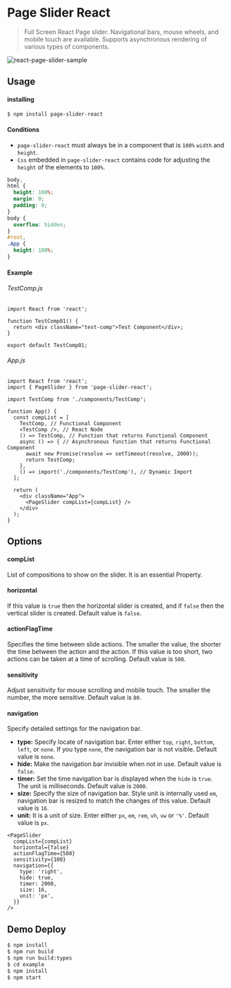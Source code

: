 # Page Slider React

> Full Screen React Page slider. Navigational bars, mouse wheels, and mobile touch are available. Supports asynchronous rendering of various types of components.

![react-page-slider-sample](https://user-images.githubusercontent.com/46883562/75833202-a5ea6d80-5dfb-11ea-8cac-bbf615c68600.gif)

## Usage

#### installing

```zsh
$ npm install page-slider-react
```

#### Conditions

- `page-slider-react` must always be in a component that is `100%` `width` and `height`.
- `Css` embedded in `page-slider-react` contains code for adjusting the `height` of the elements to `100%`.

```css
body,
html {
  height: 100%;
  margin: 0;
  padding: 0;
}
body {
  overflow: hidden;
}
#root,
.App {
  height: 100%;
}
```

#### Example

###### TestComp.js

```JSX
import React from 'react';

function TestComp01() {
  return <div className="test-comp">Test Component</div>;
}

export default TestComp01;
```

###### App.js

```JSX
import React from 'react';
import { PageSlider } from 'page-slider-react';

import TestComp from './components/TestComp';

function App() {
  const compList = [
    TestComp, // Functional Component
    <TestComp />, // React Node
    () => TestComp, // Function that returns Functional Component
    async () => { // Asynchronous function that returns Functional Component
      await new Promise(resolve => setTimeout(resolve, 2000));
      return TestComp;
    },
    () => import('./components/TestComp'), // Dynamic Import
  ];

  return (
    <div className="App">
      <PageSlider compList={compList} />
    </div>
  );
}
```

## Options

#### compList

List of compositions to show on the slider. It is an essential Property.

#### horizontal

If this value is `true` then the horizontal slider is created, and if `false` then the vertical slider is created. Default value is `false`.

#### actionFlagTime

Specifies the time between slide actions. The smaller the value, the shorter the time between the action and the action. If this value is too short, two actions can be taken at a time of scrolling. Default value is `500`.

#### sensitivity

Adjust sensitivity for mouse scrolling and mobile touch. The smaller the number, the more sensitive. Default value is `80`.

#### navigation

Specify detailed settings for the navigation bar.

- **type:** Specify locate of navigation bar. Enter either `top`, `right`, `bottom`, `left`, or `none`. If you type `none`, the navigation bar is not visible. Default value is `none`.
- **hide:** Make the navigation bar invisible when not in use. Default value is `false`.
- **timer:** Set the time navigation bar is displayed when the `hide` is `true`. The unit is milliseconds. Default value is `2000`.
- **size:** Specify the size of navigation bar. Style unit is internally used `em`, navigation bar is resized to match the changes of this value. Default value is `16`.
- **unit:** It is a unit of size. Enter either `px`, `em`, `rem`, `vh`, `vw` or `'%'`. Default value is `px`.

```JSX
<PageSlider
  compList={compList}
  horizontal={false}
  actionFlagTime={500}
  sensitivity={100}
  navigation={{
    type: 'right',
    hide: true,
    timer: 2000,
    size: 16,
    unit: 'px',
  }}
/>
```

## Demo Deploy

```zsh
$ npm install
$ npm run build
$ npm run build:types
$ cd example
$ npm install
$ npm start
```

